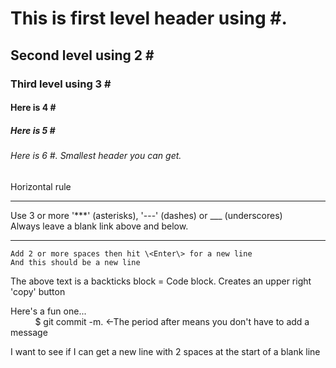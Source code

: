 # This is first level header using \#.  
## Second level using 2 \#
### Third level using 3 \#
#### Here is 4 \#
##### Here is 5 \#
###### Here is 6 \#. Smallest header you can get.   
Horizontal rule   

***

Use 3 or more '\*\*\*' (asterisks), '\-\-\-' (dashes) or \_\_\_ (underscores)   
Always leave a blank link above and below.   

---

```
Add 2 or more spaces then hit \<Enter\> for a new line
And this should be a new line  
```
The above text is a backticks block = Code block. Creates an upper right 'copy' button

Here's a fun one...  
$~~~~~~~~~~$$ git commit -m.  <-The period after means you don't have to add a message  
  
I want to see if I can get a new line with 2 spaces at the start of a blank line

